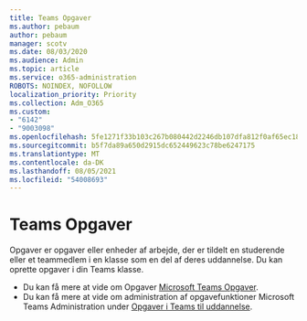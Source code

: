```yaml
---
title: Teams Opgaver
ms.author: pebaum
author: pebaum
manager: scotv
ms.date: 08/03/2020
ms.audience: Admin
ms.topic: article
ms.service: o365-administration
ROBOTS: NOINDEX, NOFOLLOW
localization_priority: Priority
ms.collection: Adm_O365
ms.custom:
- "6142"
- "9003098"
ms.openlocfilehash: 5fe1271f33b103c267b080442d2246db107dfa812f0af65ec1808dd1cd640a4e
ms.sourcegitcommit: b5f7da89a650d2915dc652449623c78be6247175
ms.translationtype: MT
ms.contentlocale: da-DK
ms.lasthandoff: 08/05/2021
ms.locfileid: "54008693"
---
```

# <a name="teams-assignments"></a>Teams Opgaver

Opgaver er opgaver eller enheder af arbejde, der er tildelt en studerende eller et teammedlem i en klasse som en del af deres uddannelse. Du kan oprette opgaver i din Teams klasse.

- Du kan få mere at vide om Opgaver [Microsoft Teams Opgaver](https://support.microsoft.com/en-us/office/microsoft-teams-5aa4431a-8a3c-4aa5-87a6-b6401abea114#ID0EAABAAA=Assignments).
- Du kan få mere at vide om administration af opgavefunktioner Microsoft Teams Administration under [Opgaver i Teams til uddannelse](https://docs.microsoft.com/microsoftteams/expand-teams-across-your-org/assignments-in-teams).